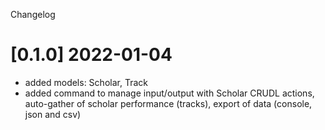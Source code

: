 Changelog

# [0.1.0] 2022-01-04
- added models: Scholar, Track
- added command to manage input/output with Scholar CRUDL actions,
  auto-gather of scholar performance (tracks), export of data (console, json
  and csv)